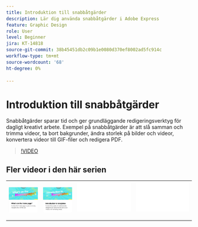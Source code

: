 ```yaml
---
title: Introduktion till snabbåtgärder
description: Lär dig använda snabbåtgärder i Adobe Express
feature: Graphic Design
role: User
level: Beginner
jira: KT-14818
source-git-commit: 38b45451db2c09b1e0080d370ef8002ad5fc914c
workflow-type: tm+mt
source-wordcount: '68'
ht-degree: 0%

---
```


# Introduktion till snabbåtgärder

Snabbåtgärder sparar tid och ger grundläggande redigeringsverktyg för dagligt kreativt arbete. Exempel på snabbåtgärder är att slå samman och trimma videor, ta bort bakgrunder, ändra storlek på bilder och videor, konvertera videor till GIF-filer och redigera PDF.

>[!VIDEO](https://video.tv.adobe.com/v/3426925?quality=12&learn=on&hidetitle=true)

## Fler videor i den här serien

<table style="table-layout:fixed">
<tr>
 <td>
      <a href="get-started.md">
         <img alt="Vad finns på startsidan" src="assets/home-page.png" />
      </a>
 </td>
 <td>
      <a href="introduction-templates.md">
         <img alt="Introduktion till snabbåtgärder" src="assets/introduction-templates.png" />
      </a>
 </td>
 <td>
      <img alt="Avgränsare" src="../assets/Whitespacer.png" />
      <div>
      <br>
   </td>
   <td>
      <img alt="Avgränsare" src="../assets/Whitespacer.png" />
      <div>
      <br>
   </td>
</tr>
</table>
